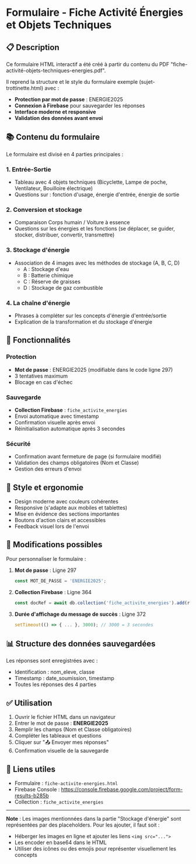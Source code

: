 # Formulaire - Fiche Activité Énergies et Objets Techniques

## 📋 Description

Ce formulaire HTML interactif a été créé à partir du contenu du PDF "fiche-activité-objets-techniques-energies.pdf".

Il reprend la structure et le style du formulaire exemple (sujet-trottinette.html) avec :
- **Protection par mot de passe** : ENERGIE2025
- **Connexion à Firebase** pour sauvegarder les réponses
- **Interface moderne et responsive**
- **Validation des données avant envoi**

## 📚 Contenu du formulaire

Le formulaire est divisé en 4 parties principales :

### 1. Entrée-Sortie
- Tableau avec 4 objets techniques (Bicyclette, Lampe de poche, Ventilateur, Bouilloire électrique)
- Questions sur : fonction d'usage, énergie d'entrée, énergie de sortie

### 2. Conversion et stockage
- Comparaison Corps humain / Voiture à essence
- Questions sur les énergies et les fonctions (se déplacer, se guider, stocker, distribuer, convertir, transmettre)

### 3. Stockage d'énergie
- Association de 4 images avec les méthodes de stockage (A, B, C, D)
  - A : Stockage d'eau
  - B : Batterie chimique
  - C : Réserve de graisses
  - D : Stockage de gaz combustible

### 4. La chaîne d'énergie
- Phrases à compléter sur les concepts d'énergie d'entrée/sortie
- Explication de la transformation et du stockage d'énergie

## 🔧 Fonctionnalités

### Protection
- **Mot de passe** : ENERGIE2025 (modifiable dans le code ligne 297)
- 3 tentatives maximum
- Blocage en cas d'échec

### Sauvegarde
- **Collection Firebase** : `fiche_activite_energies`
- Envoi automatique avec timestamp
- Confirmation visuelle après envoi
- Réinitialisation automatique après 3 secondes

### Sécurité
- Confirmation avant fermeture de page (si formulaire modifié)
- Validation des champs obligatoires (Nom et Classe)
- Gestion des erreurs d'envoi

## 🎨 Style et ergonomie

- Design moderne avec couleurs cohérentes
- Responsive (s'adapte aux mobiles et tablettes)
- Mise en évidence des sections importantes
- Boutons d'action clairs et accessibles
- Feedback visuel lors de l'envoi

## 🔄 Modifications possibles

Pour personnaliser le formulaire :

1. **Mot de passe** : Ligne 297
   ```javascript
   const MOT_DE_PASSE = 'ENERGIE2025';
   ```

2. **Collection Firebase** : Ligne 364
   ```javascript
   const docRef = await db.collection('fiche_activite_energies').add(responses);
   ```

3. **Durée d'affichage du message de succès** : Ligne 372
   ```javascript
   setTimeout(() => { ... }, 3000); // 3000 = 3 secondes
   ```

## 📊 Structure des données sauvegardées

Les réponses sont enregistrées avec :
- Identification : nom_eleve, classe
- Timestamp : date_soumission, timestamp
- Toutes les réponses des 4 parties

## ✅ Utilisation

1. Ouvrir le fichier HTML dans un navigateur
2. Entrer le mot de passe : **ENERGIE2025**
3. Remplir les champs (Nom et Classe obligatoires)
4. Compléter les tableaux et questions
5. Cliquer sur "📤 Envoyer mes réponses"
6. Confirmation visuelle de la sauvegarde

## 🔗 Liens utiles

- Formulaire : `fiche-activite-energies.html`
- Firebase Console : https://console.firebase.google.com/project/form-results-b285b
- Collection : `fiche_activite_energies`

---

**Note** : Les images mentionnées dans la partie "Stockage d'énergie" sont représentées par des placeholders. Pour les ajouter, il faut soit :
- Héberger les images en ligne et ajouter les liens `<img src="...">`
- Les encoder en base64 dans le HTML
- Utiliser des icônes ou des emojis pour représenter visuellement les concepts
